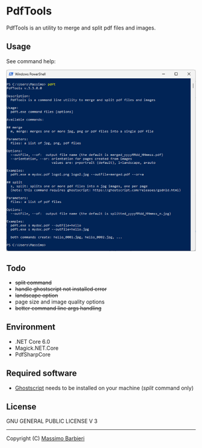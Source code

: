 PdfTools
==============

PdfTools is an utility to merge and split pdf files and images.

## Usage
See command help:

![](screenshot.png)

## Todo
- ~~split command~~
- ~~handle ghostscript not installed error~~
- ~~landscape option~~
- page size and image quality options
- ~~better command line args handling~~

## Environment
- .NET Core 6.0
- Magick.NET.Core
- PdfSharpCore

## Required software
- [Ghostscript](https://ghostscript.com/releases/gsdnld.html) needs to be installed on your machine (*split* command only)

## License
GNU GENERAL PUBLIC LICENSE V 3

---

Copyright (C) [Massimo Barbieri](http://www.massimobarbieri.it) 
